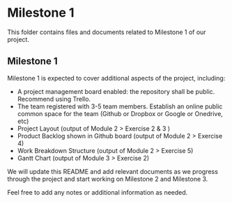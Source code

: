 # Milestone 1

This folder contains files and documents related to Milestone 1 of our project.

## Milestone 1

Milestone 1 is expected to cover additional aspects of the project, including:

- A project management board enabled: the repository shall be public. Recommend using Trello.
- The team registered with 3-5 team members. Establish an online public common space for the team (Github or Dropbox or Google or Onedrive, etc)
- Project Layout (output of Module 2 > Exercise 2 & 3 )
- Product Backlog shown in Github board (output of Module 2 > Exercise 4)
- Work Breakdown Structure (output of Module 2 > Exercise 5)
- Gantt Chart (output of Module 3 > Exercise 2)

We will update this README and add relevant documents as we progress through the project and start working on Milestone 2 and Milestone 3.

Feel free to add any notes or additional information as needed.
